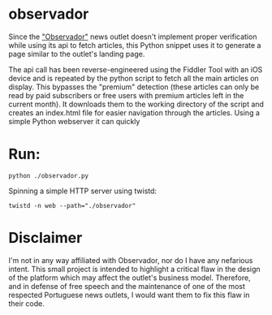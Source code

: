 # observador

Since the ["Observador"](https://observador.pt/) news outlet doesn't implement proper verification while using its api to fetch articles, this Python snippet uses it to generate a page similar to the outlet's landing page. 

The api call has been reverse-engineered using the Fiddler Tool with an iOS device and is repeated by the python script to fetch all the main articles on display. This bypasses the "premium" detection (these articles can only be read by paid subscribers or free users with premium articles left in the current month). It downloads them to the working directory of the script and creates an index.html file for easier navigation through the articles. Using a simple Python webserver it can quickly 
# Run:
`python ./observador.py`

Spinning a simple HTTP server using twistd:

`twistd -n web --path="./observador"`

# Disclaimer
I'm not in any way affiliated with Observador, nor do I have any nefarious intent. This small project is intended to highlight a critical flaw in the design of the platform which may affect the outlet's business model. Therefore, and in defense of free speech and the maintenance of one of the most respected Portuguese news outlets, I would want them to fix this flaw in their code. 


